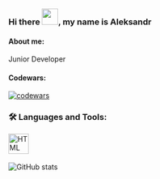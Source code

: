 ### Hi there <img src="https://github.com/blackcater/blackcater/raw/main/images/Hi.gif" height="32"/>, my name is Aleksandr

#### About me: 
Junior Developer

#### Codewars: 
[![codewars](https://www.codewars.com/users/tailler2071/badges/large)](https://www.codewars.com/users/tailler2071) &nbsp;

### :hammer_and_wrench: Languages and Tools:
<img src="https://img.shields.io/badge/HTML-239120?style=for-the-badge&logo=html5&logoColor=white" title="HTML5" alt="HTML" width="40" height="40"/>&nbsp;



![GitHub stats](https://github-readme-stats.vercel.app/api?username=tailler1992&show_icons=true)   
